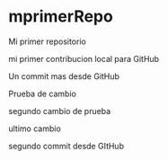 # mprimerRepo
Mi primer repositorio

mi primer contribucion local para GitHub

Un commit mas desde GitHub

Prueba de cambio 

segundo cambio de prueba

ultimo cambio

segundo commit desde GItHub
